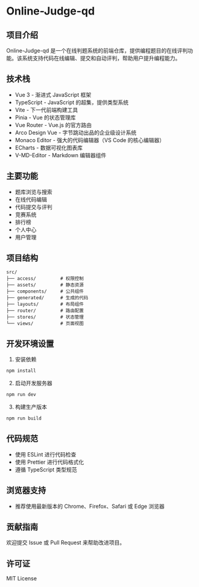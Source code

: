 # Online-Judge-qd

## 项目介绍
Online-Judge-qd 是一个在线判题系统的前端仓库，提供编程题目的在线评判功能。该系统支持代码在线编辑、提交和自动评判，帮助用户提升编程能力。

## 技术栈
- Vue 3 - 渐进式 JavaScript 框架
- TypeScript - JavaScript 的超集，提供类型系统
- Vite - 下一代前端构建工具
- Pinia - Vue 的状态管理库
- Vue Router - Vue.js 的官方路由
- Arco Design Vue - 字节跳动出品的企业级设计系统
- Monaco Editor - 强大的代码编辑器（VS Code 的核心编辑器）
- ECharts - 数据可视化图表库
- V-MD-Editor - Markdown 编辑器组件

## 主要功能
- 题库浏览与搜索
- 在线代码编辑
- 代码提交与评判
- 竞赛系统
- 排行榜
- 个人中心
- 用户管理

## 项目结构
```
src/
├── access/         # 权限控制
├── assets/         # 静态资源
├── components/     # 公共组件
├── generated/      # 生成的代码
├── layouts/        # 布局组件
├── router/         # 路由配置
├── stores/         # 状态管理
└── views/          # 页面视图
```

## 开发环境设置
1. 安装依赖
```bash
npm install
```

2. 启动开发服务器
```bash
npm run dev
```

3. 构建生产版本
```bash
npm run build
```

## 代码规范
- 使用 ESLint 进行代码检查
- 使用 Prettier 进行代码格式化
- 遵循 TypeScript 类型规范

## 浏览器支持
- 推荐使用最新版本的 Chrome、Firefox、Safari 或 Edge 浏览器

## 贡献指南
欢迎提交 Issue 或 Pull Request 来帮助改进项目。

## 许可证
MIT License
  